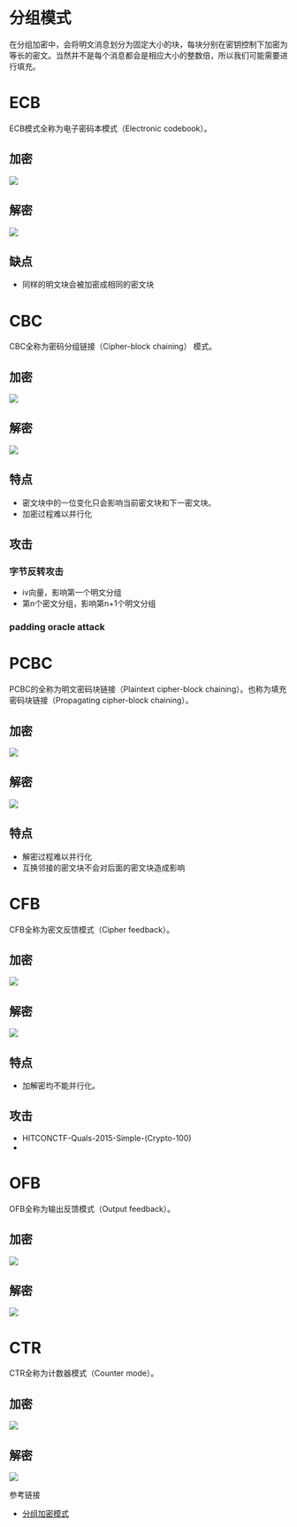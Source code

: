 # 分组模式

在分组加密中，会将明文消息划分为固定大小的块，每块分别在密钥控制下加密为等长的密文。当然并不是每个消息都会是相应大小的整数倍，所以我们可能需要进行填充。



# ECB

ECB模式全称为电子密码本模式（Electronic codebook）。

## 加密

![](/crypto/symmetric/figure/ecb_encryption.png)

## 解密

![](/crypto/symmetric/figure/ecb_decryption.png)

## 缺点

- 同样的明文块会被加密成相同的密文块

# CBC

CBC全称为密码分组链接（Cipher-block chaining） 模式。

## 加密

![](/crypto/symmetric/figure/cbc_encryption.png)

## 解密

![](/crypto/symmetric/figure/cbc_decryption.png)

## 特点

- 密文块中的一位变化只会影响当前密文块和下一密文块。
- 加密过程难以并行化

## 攻击

### 字节反转攻击

- iv向量，影响第一个明文分组
- 第n个密文分组，影响第n+1个明文分组

### padding oracle attack



# PCBC

PCBC的全称为明文密码块链接（Plaintext cipher-block chaining）。也称为填充密码块链接（Propagating cipher-block chaining）。

## 加密

![](/crypto/symmetric/figure/pcbc_encryption.png)

## 解密

![](/crypto/symmetric/figure/pcbc_decryption.png)

## 特点

- 解密过程难以并行化
- 互换邻接的密文块不会对后面的密文块造成影响

# CFB

CFB全称为密文反馈模式（Cipher feedback）。

## 加密

![](/crypto/symmetric/figure/cfb_encryption.png)

## 解密

![](/crypto/symmetric/figure/cfb_decryption.png)

## 特点

- 加解密均不能并行化。

## 攻击

- HITCONCTF-Quals-2015-Simple-(Crypto-100)
- ​

# OFB

OFB全称为输出反馈模式（Output feedback）。

## 加密

![](/crypto/symmetric/figure/cfb_encryption.png)

## 解密

![](/crypto/symmetric/figure/cfb_decryption.png)



# CTR

CTR全称为计数器模式（Counter mode）。

## 加密

![](/crypto/symmetric/figure/ctr_encryption.png)

## 解密

![](/crypto/symmetric/figure/ctr_decryption.png)


参考链接

- [分组加密模式](https://zh.wikipedia.org/wiki/%E5%88%86%E7%BB%84%E5%AF%86%E7%A0%81%E5%B7%A5%E4%BD%9C%E6%A8%A1%E5%BC%8F) 